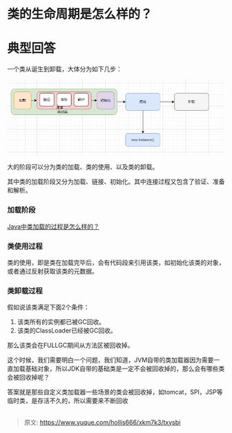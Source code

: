 # 类的生命周期是怎么样的？

# 典型回答


一个类从诞生到卸载，大体分为如下几步：



![1669822742133-ad82c487-cc18-4bd2-96c4-8555ce3f8d79.png](./img/nFFN_Tn2IYYgDaWm/1669822742133-ad82c487-cc18-4bd2-96c4-8555ce3f8d79-568176.png)





大的阶段可以分为类的加载、类的使用、以及类的卸载。



其中类的加载阶段又分为加载、链接、初始化。其中连接过程又包含了验证、准备和解析。



### 加载阶段


[Java中类加载的过程是怎么样的？](https://www.yuque.com/hollis666/xkm7k3/tuikxhaa2urq32ds)



### 类使用过程
类的使用，即是类在加载完毕后，会有代码段来引用该类，如初始化该类的对象，或者通过反射获取该类的元数据。



### 类卸载过程


假如说该类满足下面2个条件：



1. 该类所有的实例都已被GC回收。
2. 该类的ClassLoader已经被GC回收。



那么该类会在FULLGC期间从方法区被回收掉。



这个时候，我们需要明白一个问题，我们知道，JVM自带的类加载器因为需要一直加载基础对象，所以JDK自带的基础类是一定不会被回收掉的，那么会有哪些类会被回收掉呢？



答案就是那些自定义类加载器一些场景的类会被回收掉，如tomcat，SPI，JSP等临时类，是存活不久的，所以需要来不断回收





## 


> 原文: <https://www.yuque.com/hollis666/xkm7k3/txysbi>
